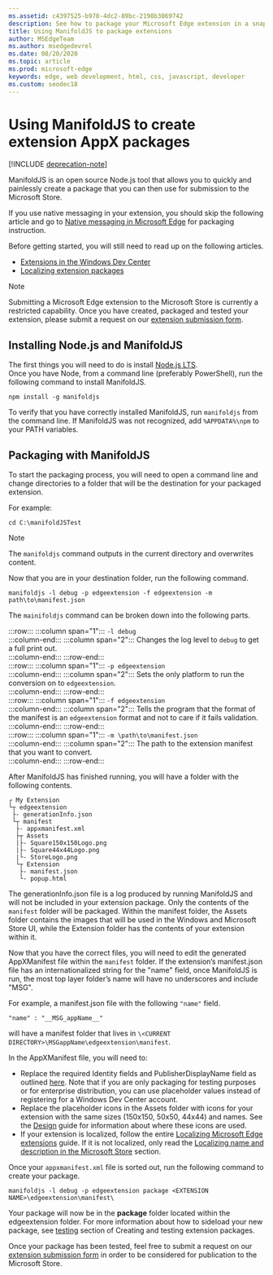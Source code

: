 ```yaml
---
ms.assetid: c4397525-b978-4dc2-89bc-2198b3069742
description: See how to package your Microsoft Edge extension in a snap with ManifoldJS, the Node.js open source tool.
title: Using ManifoldJS to package extensions
author: MSEdgeTeam
ms.author: msedgedevrel
ms.date: 08/20/2020
ms.topic: article
ms.prod: microsoft-edge
keywords: edge, web development, html, css, javascript, developer
ms.custom: seodec18
---
```


# Using ManifoldJS to create extension AppX packages  

[!INCLUDE [deprecation-note](../../includes/deprecation-note.md)]  

ManifoldJS is an open source Node.js tool that allows you to quickly and painlessly create a package that you can then use for submission to the Microsoft Store.  

If you use native messaging in your extension, you should skip the following article and go to [Native messaging in Microsoft Edge](../native-messaging.md#creating-an-extension-with-native-messaging) for packaging instruction.  

Before getting started, you will still need to read up on the following articles.  

*   [Extensions in the Windows Dev Center](./extensions-in-the-windows-dev-center.md)  
*   [Localizing extension packages](./localizing-extension-packages.md)  

> [!NOTE]
> Submitting a Microsoft Edge extension to the Microsoft Store is currently a restricted capability.  Once you have created, packaged and tested your extension, please submit a request on our [extension submission form](https://developer.microsoft.com/microsoft-edge/extensions/requests).  

## Installing Node.js and ManifoldJS  

The first things you will need to do is install [Node.js LTS](https://nodejs.org/en/download).  
Once you have Node, from a command line (preferably PowerShell), run the following command to install ManifoldJS.  

```shell
npm install -g manifoldjs
```  

To verify that you have correctly installed ManifoldJS, run `manifoldjs` from the command line. If ManifoldJS was not recognized, add `%APPDATA%\npm` to your PATH variables.  

## Packaging with ManifoldJS  

To start the packaging process, you will need to open a command line and change directories to a folder that will be the destination for your packaged extension.  

For example:

```shell
cd C:\manifoldJSTest
```  

> [!NOTE]
> The `manifoldjs` command outputs in the current directory and overwrites content.  

Now that you are in your destination folder, run the following command.  

```shell
manifoldjs -l debug -p edgeextension -f edgeextension -m path\to\manifest.json
```  

The `mainifoldjs` command can be broken down into the following parts.  

:::row:::
   :::column span="1":::
      `-l debug`  
   :::column-end:::
   :::column span="2":::
      Changes the log level to `debug` to get a full print out.  
   :::column-end:::
:::row-end:::  
:::row:::
   :::column span="1":::
      `-p edgeextension`  
   :::column-end:::
   :::column span="2":::
      Sets the only platform to run the conversion on to `edgeextension`.  
   :::column-end:::
:::row-end:::  
:::row:::
   :::column span="1":::
      `-f edgeextension`  
   :::column-end:::
   :::column span="2":::
      Tells the program that the format of the manifest is an `edgeextension` format and not to care if it fails validation.  
   :::column-end:::
:::row-end:::  
:::row:::
   :::column span="1":::
      `-m \path\to\manifest.json`  
   :::column-end:::
   :::column span="2":::
      The path to the extension manifest that you want to convert.  
   :::column-end:::
:::row-end:::  

After ManifoldJS has finished running, you will have a folder with the following contents.  

```text
┌ My Extension
└┬ edgeextension
 ├- generationInfo.json
 └┬ manifest
  ├- appxmanifest.xml
  ├┬ Assets
  |├- Square150x150Logo.png
  |├- Square44x44Logo.png
  |└- StoreLogo.png    
  └┬ Extension
   ├- manifest.json
   └- popup.html
```  
<!-- 
    My Extension
        edgeextension
            generationInfo.json
            manifest
                   appxmanifest.xml
                Assets
                    Square150x150Logo.png
                    Square44x44Logo.png
                    StoreLogo.png    
                Extension
                    manifest.json
                    popup.html
                    ...
                ...
-->  

The generationInfo.json file is a log produced by running ManifoldJS and will not be included in your extension package. Only the contents of the `manifest` folder will be packaged. Within the manifest folder, the Assets folder contains the images that will be used in the Windows and Microsoft Store UI, while the Extension folder has the contents of your extension within it.  

Now that you have the correct files, you will need to edit the generated AppXManifest file within the `manifest` folder. If the extension’s manifest.json file has an internationalized string for the "name" field, once ManifoldJS is run, the most top layer folder’s name will have no underscores and include "MSG".

For example, a manifest.json file with the following `"name"` field.  

```shell
"name" : "__MSG_appName__"
```  

will have a manifest folder that lives in `\<CURRENT DIRECTORY>\MSGappName\edgeextension\manifest`.  

In the AppXManifest file, you will need to:  

 *   Replace the required Identity fields and PublisherDisplayName field as outlined [here](./creating-and-testing-extension-packages.md#app-identity-template-values). Note that if you are only packaging for testing purposes or for enterprise distribution, you can use placeholder values instead of registering for a Windows Dev Center account.  
 *   Replace the placeholder icons in the Assets folder with icons for your extension with the same sizes (150x150, 50x50, 44x44) and names. See the [Design](./../design.md#icons-for-packaging) guide for information about where these icons are used.  
 *   If your extension is localized, follow the entire [Localizing Microsoft Edge extensions](./localizing-extension-packages.md) guide. If it is not localized, only read the [Localizing name and description in the Microsoft Store](./localizing-extension-packages.md#localizing-name-and-description-in-the-microsoft-store) section.  

Once your `appxmanifest.xml` file is sorted out, run the following command to create your package.  

```shell
manifoldjs -l debug -p edgeextension package <EXTENSION NAME>\edgeextension\manifest\
```  

Your package will now be in the **package** folder located within the edgeextension folder. For more information about how to sideload your new package, see [testing](./creating-and-testing-extension-packages.md#testing-an-appx-package) section of Creating and testing extension packages.  

Once your package has been tested, feel free to submit a request on our [extension submission form](https://aka.ms/extension-request) in order to be considered for publication to the Microsoft Store.  
